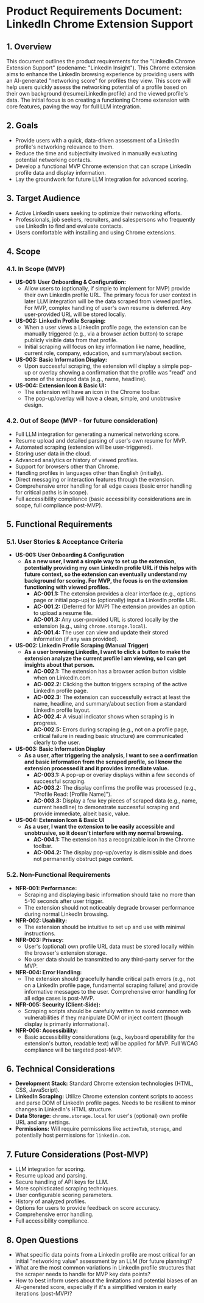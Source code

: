 # Product Requirements Document: LinkedIn Chrome Extension Support

## 1. Overview

This document outlines the product requirements for the "LinkedIn Chrome Extension Support" (codename: "LinkedIn Insight"). This Chrome extension aims to enhance the LinkedIn browsing experience by providing users with an AI-generated "networking score" for profiles they view. This score will help users quickly assess the networking potential of a profile based on their own background (resume/LinkedIn profile) and the viewed profile's data. The initial focus is on creating a functioning Chrome extension with core features, paving the way for full LLM integration.

## 2. Goals

*   Provide users with a quick, data-driven assessment of a LinkedIn profile's networking relevance to them.
*   Reduce the time and subjectivity involved in manually evaluating potential networking contacts.
*   Develop a functional MVP Chrome extension that can scrape LinkedIn profile data and display information.
*   Lay the groundwork for future LLM integration for advanced scoring.

## 3. Target Audience

*   Active LinkedIn users seeking to optimize their networking efforts.
*   Professionals, job seekers, recruiters, and salespersons who frequently use LinkedIn to find and evaluate contacts.
*   Users comfortable with installing and using Chrome extensions.

## 4. Scope

### 4.1. In Scope (MVP)

*   **US-001: User Onboarding & Configuration:**
    *   Allow users to (optionally, if simple to implement for MVP) provide their own LinkedIn profile URL. The primary focus for user context in later LLM integration will be the data scraped from viewed profiles. For MVP, complex handling of user's own resume is deferred. Any user-provided URL will be stored locally.
*   **US-002: LinkedIn Profile Scraping:**
    *   When a user views a LinkedIn profile page, the extension can be manually triggered (e.g., via a browser action button) to scrape publicly visible data from that profile.
    *   Initial scraping will focus on key information like name, headline, current role, company, education, and summary/about section.
*   **US-003: Basic Information Display:**
    *   Upon successful scraping, the extension will display a simple pop-up or overlay showing a confirmation that the profile was "read" and some of the scraped data (e.g., name, headline).
*   **US-004: Extension Icon & Basic UI:**
    *   The extension will have an icon in the Chrome toolbar.
    *   The pop-up/overlay will have a clean, simple, and unobtrusive design.

### 4.2. Out of Scope (MVP - for future consideration)

*   Full LLM integration for generating a numerical networking score.
*   Resume upload and detailed parsing of user's own resume for MVP.
*   Automated scraping (extension will be user-triggered).
*   Storing user data in the cloud.
*   Advanced analytics or history of viewed profiles.
*   Support for browsers other than Chrome.
*   Handling profiles in languages other than English (initially).
*   Direct messaging or interaction features through the extension.
*   Comprehensive error handling for all edge cases (basic error handling for critical paths is in scope).
*   Full accessibility compliance (basic accessibility considerations are in scope, full compliance post-MVP).

## 5. Functional Requirements

### 5.1. User Stories & Acceptance Criteria

*   **US-001: User Onboarding & Configuration**
    *   **As a new user, I want a simple way to set up the extension, potentially providing my own LinkedIn profile URL if this helps with future context, so the extension can eventually understand my background for scoring. For MVP, the focus is on the extension functioning with viewed profiles.**
        *   **AC-001.1:** The extension provides a clear interface (e.g., options page or initial pop-up) to (optionally) input a LinkedIn profile URL.
        *   **AC-001.2:** (Deferred for MVP) The extension provides an option to upload a resume file.
        *   **AC-001.3:** Any user-provided URL is stored locally by the extension (e.g., using `chrome.storage.local`).
        *   **AC-001.4:** The user can view and update their stored information (if any was provided).
*   **US-002: LinkedIn Profile Scraping (Manual Trigger)**
    *   **As a user browsing LinkedIn, I want to click a button to make the extension analyze the current profile I am viewing, so I can get insights about that person.**
        *   **AC-002.1:** The extension has a browser action button visible when on LinkedIn.com.
        *   **AC-002.2:** Clicking the button triggers scraping of the active LinkedIn profile page.
        *   **AC-002.3:** The extension can successfully extract at least the name, headline, and summary/about section from a standard LinkedIn profile layout.
        *   **AC-002.4:** A visual indicator shows when scraping is in progress.
        *   **AC-002.5:** Errors during scraping (e.g., not on a profile page, critical failure in reading basic structure) are communicated clearly to the user.
*   **US-003: Basic Information Display**
    *   **As a user, after triggering the analysis, I want to see a confirmation and basic information from the scraped profile, so I know the extension processed it and it provides immediate value.**
        *   **AC-003.1:** A pop-up or overlay displays within a few seconds of successful scraping.
        *   **AC-003.2:** The display confirms the profile was processed (e.g., "Profile Read: [Profile Name]").
        *   **AC-003.3:** Display a few key pieces of scraped data (e.g., name, current headline) to demonstrate successful scraping and provide immediate, albeit basic, value.
*   **US-004: Extension Icon & Basic UI**
    *   **As a user, I want the extension to be easily accessible and unobtrusive, so it doesn't interfere with my normal browsing.**
        *   **AC-004.1:** The extension has a recognizable icon in the Chrome toolbar.
        *   **AC-004.2:** The display pop-up/overlay is dismissible and does not permanently obstruct page content.

### 5.2. Non-Functional Requirements

*   **NFR-001: Performance:**
    *   Scraping and displaying basic information should take no more than 5-10 seconds after user trigger.
    *   The extension should not noticeably degrade browser performance during normal LinkedIn browsing.
*   **NFR-002: Usability:**
    *   The extension should be intuitive to set up and use with minimal instructions.
*   **NFR-003: Privacy:**
    *   User's (optional) own profile URL data must be stored locally within the browser's extension storage.
    *   No user data should be transmitted to any third-party server for the MVP.
*   **NFR-004: Error Handling:**
    *   The extension should gracefully handle critical path errors (e.g., not on a LinkedIn profile page, fundamental scraping failure) and provide informative messages to the user. Comprehensive error handling for all edge cases is post-MVP.
*   **NFR-005: Security (Client-Side):**
    *   Scraping scripts should be carefully written to avoid common web vulnerabilities if they manipulate DOM or inject content (though display is primarily informational).
*   **NFR-006: Accessibility:**
    *   Basic accessibility considerations (e.g., keyboard operability for the extension's button, readable text) will be applied for MVP. Full WCAG compliance will be targeted post-MVP.

## 6. Technical Considerations

*   **Development Stack:** Standard Chrome extension technologies (HTML, CSS, JavaScript).
*   **LinkedIn Scraping:** Utilize Chrome extension content scripts to access and parse DOM of LinkedIn profile pages. Needs to be resilient to minor changes in LinkedIn's HTML structure.
*   **Data Storage:** `chrome.storage.local` for user's (optional) own profile URL and any settings.
*   **Permissions:** Will require permissions like `activeTab`, `storage`, and potentially host permissions for `linkedin.com`.

## 7. Future Considerations (Post-MVP)

*   LLM integration for scoring.
*   Resume upload and parsing.
*   Secure handling of API keys for LLM.
*   More sophisticated scraping techniques.
*   User configurable scoring parameters.
*   History of analyzed profiles.
*   Options for users to provide feedback on score accuracy.
*   Comprehensive error handling.
*   Full accessibility compliance.

## 8. Open Questions

*   What specific data points from a LinkedIn profile are most critical for an initial "networking value" assessment by an LLM (for future planning)?
*   What are the most common variations in LinkedIn profile structures that the scraper needs to handle for MVP key data points?
*   How to best inform users about the limitations and potential biases of an AI-generated score, especially if it's a simplified version in early iterations (post-MVP)?
